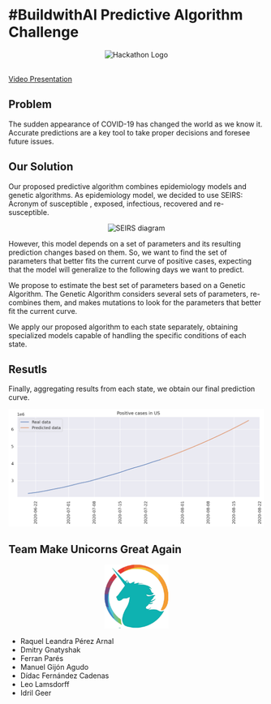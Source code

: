 # #BuildwithAI Predictive Algorithm Challenge

<p align="center">
  <img src="https://hackmakers-35566.web.app/images/Logo_black.png"
       alt="Hackathon Logo" />
</p>

<br>
<a href="https://www.youtube.com/watch?v=ujBxDDCPDtE">Video Presentation</a>
<br>

## Problem

The sudden appearance of COVID-19 has changed the world as we know it. Accurate predictions are a key tool to take proper decisions and foresee future issues.

## Our Solution

Our proposed predictive algorithm combines epidemiology models and genetic algorithms. As epidemiology model, we decided to use SEIRS: Acronym of susceptible , exposed, infectious, recovered and re-susceptible.

<p align="center">
  <img src="https://raw.githubusercontent.com/ryansmcgee/seirsplus/master/images/SEIRS_diagram.png"
       alt="SEIRS diagram"/>
</p>

However, this model depends on a set of parameters and its resulting prediction changes based on them. So, we want to find the set of parameters that better fits the current curve of positive cases, expecting that the model will generalize to the following days we want to predict.

We propose to estimate the best set of parameters based on a Genetic Algorithm. The Genetic Algorithm considers several sets of parameters, re-combines them, and makes mutations to look for the parameters that better fit the current curve.

We apply our proposed algorithm to each state separately, obtaining specialized models capable of handling the specific conditions of each state.

## Resutls

Finally, aggregating results from each state, we obtain our final prediction curve.

![Results](results.png)

## Team Make Unicorns Great Again

<p align="center"">
<img src="teamlogo.png"
     alt="Logo of the team"
     style="max-width: 25%;" />
</p>

* Raquel Leandra Pérez Arnal
* Dmitry Gnatyshak
* Ferran Parés
* Manuel Gijón Agudo
* Dídac Fernández Cadenas
* Leo Lamsdorff
* Idril Geer
